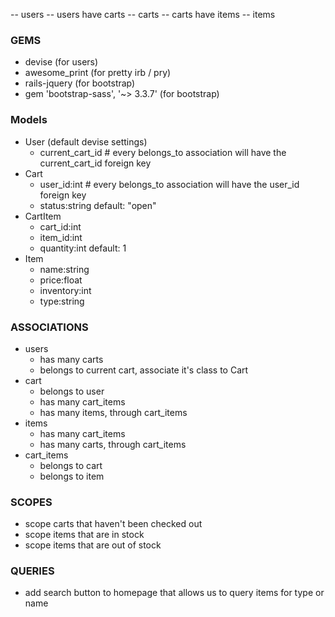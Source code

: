 -- users
-- users have carts
-- carts
-- carts have items
-- items

### GEMS ###
- devise (for users)
- awesome_print (for pretty irb / pry)
- rails-jquery (for bootstrap)
- gem 'bootstrap-sass', '~> 3.3.7' (for bootstrap)


### Models ###
- User (default devise settings)
  - current_cart_id # every belongs_to association will have the current_cart_id foreign key
- Cart
  - user_id:int # every belongs_to association will have the user_id foreign key
  - status:string default: "open"
- CartItem
  - cart_id:int
  - item_id:int
  - quantity:int default: 1
- Item
  - name:string
  - price:float
  - inventory:int
  - type:string
### ASSOCIATIONS ###
- users
  - has many carts
  - belongs to current cart, associate it's class to Cart
- cart
  - belongs to user
  - has many cart_items
  - has many items, through cart_items
- items
  - has many cart_items
  - has many carts, through cart_items
- cart_items
  - belongs to cart
  - belongs to item

### SCOPES ###
- scope carts that haven't been checked out
- scope items that are in stock
- scope items that are out of stock

### QUERIES ###
- add search button to homepage that allows us to query items for type or name